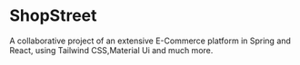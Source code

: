 # ShopStreet
A collaborative project of an extensive E-Commerce platform in Spring and React, using Tailwind CSS,Material Ui and much more.
